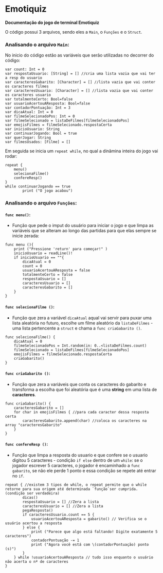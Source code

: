 # Emotiquiz
**Documentação do jogo de terminal Emotiquiz**

O código possui 3 arquivos, sendo eles a `Main`, o `Funções` e o `Struct`.

### Analisando o arquivo `Main`:

No inicio do código estão as variáveis que serão utilizadas no decorrer do código:

```
var count: Int = 0
var respostaUsuario: [String] = [] //cria uma lista vazia que vai ter a resp do usuario
var caracteresGabarito: [Character] = [] //lista vazia que vai conter os caracteres filmes
var caracteresUsuario: [Character] = [] //lista vazia que vai conter os caracteres usuario
var totalmenteCerto: Bool=false
var usuarioAcertouAResposta: Bool=false
var contadorPontuação: Int = 3
var dicaAtual: Int = 0
var filmeSelecionadoPos: Int = 0
var filmeSelecionado = listaDeFilmes[filmeSelecionadoPos]
var emojisFilmes = filmeSelecionado.respostaCerta
var inicioUsuario: String
var continuarJogando: Bool = true
var querJogar: String
var filmesUsados: [Filme] = []
```

Em seguida se inicia um `repeat while`, no qual a dinâmina inteira do jogo vai rodar:
```
repeat {
    menu()
    selecionaFilme()
    confereResp()
}
while continuarJogando == true
        print ("O jogo acabou")
```

### Analisando o arquivo `Funções`:

#### `func menu()`:
 - Função que pede o imput do usuário para iniciar o jogo e que limpa as variáveis que se alteram ao longo das partidas para que elas sempre se inicie zerada:
```
func menu (){
    print ("Pressione 'return' para começar!" )
    inicioUsuario = readLine()!
    if inicioUsuario == ""{
        dicaAtual = 0
        count = 0
        usuarioAcertouAResposta = false
        totalmenteCerto = false
        respostaUsuario = []
        caracteresUsuario = []
        caracteresGabarito = []
    }
}
```
#### `func selecionaFilme ()`:
- Função que zera a variável `dicaAtual` aqual vai servir para puxar uma lista aleatória no futuro, escolhe um filme aleatório da `listaDeFilmes` - uma lista pertencente a `struct` e chama a `func criaGabarito ()`.
```
func selecionaFilme() {
    dicaAtual = 0
    filmeSelecionadoPos = Int.random(in: 0..<listaDeFilmes.count)
    filmeSelecionado = listaDeFilmes[filmeSelecionadoPos]
    emojisFilmes = filmeSelecionado.respostaCerta
    criaGabarito()
}
```
#### `func criaGabarito ()`:
- Função que zera a variáveis que conta os caracteres do gabarito e transforma a escolha que foi aleatória que é uma **string** em uma lista de **caracteres**.
```
func criaGabarito() { 
    caracteresGabarito = []
    for char in emojisFilmes { //para cada caracter dessa resposta certa
        caracteresGabarito.append(char) //coloca os caracteres na array "caracteresGabarito"
    }
}
```
#### `func confereResp ()`:
- Função que limpa a resposta do usuario e que confere se o usuario digitou 5 caracteres - condição `if else` dentro de um `while`: se o jogador escrever 5 caracteres, o jogador é encaminhado a `func gabarito`, se não ele perde 1 ponto e essa condição se repete até entrar no `if`.
```
repeat { //existem 3 tipos de while, o repeat permite que o while retorne para sua origem até determinada `função`ser cumprida. (condição ser verdadeira)
        dicas()
        respostaUsuario = [] //Zera a lista
        caracteresUsuario = [] //Zera a lista
        pegaResposta()
        if caracteresUsuario.count == 5 {
            usuarioAcertouAResposta = gabarito() // Verifica se o usuário acertou a resposta
        } else {
            print ("Parece que algo está faltando! Digite exatamente 5 caracteres")
            contadorPontuação -= 1
            print ("Agora você está com \(contadorPontuação) ponto (s)")
        }
    } while !usuarioAcertouAResposta // tudo isso enquanto o usuário não acerta o nº de caracteres
}
```
